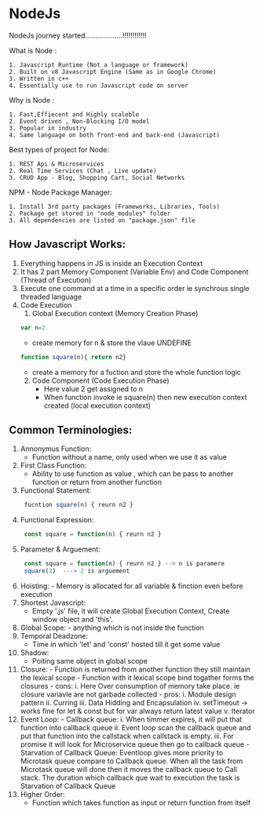 # NodeJs
NodeJs journey started...................!!!!!!!!!!!!


What is Node :

	1. Javascript Runtime (Not a language or framework)
	2. Built on v8 Javascript Engine (Same as in Google Chrome)
	3. Written in c++
	4. Essentially use to run Javascript code on server
	
Why is Node :

	1. Fast,Effiecent and Highly scaleble
	2. Event driven , Non-Blocking I/O model
	3. Popular in industry
	4. Same language on both front-end and back-end (Javascript)
	
Best types of project for Node:

	1. REST Api & Microservices
	2. Real Time Services (Chat , Live update)
	3. CRUD App - Blog, Shopping Cart, Social Networks
	
NPM - Node Package Manager:

	1. Install 3rd party packages (Frameworks, Libraries, Tools)
	2. Package get stored in "node_modules" folder
	3. All dependencies are listed on "package.json" file


	
## How Javascript Works:

1. Everything happens in JS is inside an Execution Context
2. It has 2 part Memory Component (Variable Env) and Code Component (Thread of Execution)
3. Execute one command at a time in a specific order ie synchrous single threaded language
4. Code Execution
   1. Global Execution context (Memory Creation Phase)
	```javascript
	var n=2
	```
	- create memory for n & store the vlaue UNDEFINE
	```javascript
	function square(n){ return n2}
	``` 
	- create a memory for a fuction and store the whole function logic
   2. Code Component (Code Execution Phase)
       - Here value 2 get assigned to n
       - When function invoke ie square(n) then new execution context created (local execution context)

## Common Terminologies:
 
 1. Annonymus Function:  
 	-  Function without a name, only used when we use it as value
 2. First Class Function:
 	- Ability to use function as value , which can be pass to another function or return from another function
 3. Functional Statement: 
 	```javascript
	 fucntion square(n) { reurn n2 }
	```
 4. Functional Expression: 
 	```javascript
	 const square = function(n) { reurn n2 }
	```
 5. Parameter & Arguement: 
 	```javascript
	 const square = function(n) { reurn n2 } --> n is paramere
	 square(2)  ---> 2 is arguement
	```
 6. Hoisting:
    	- Memory is allocated for all variable & finction even before execution
 7. Shortest Javascript:
 	- Empty '.js' file, it will create Global Execution Context, Create window object and 'this'.
 8. Global Scope:
        - anything which is not inside the function
 9. Temporal Deadzone:
 	- Time in which 'let' and 'const' hosted till it get some value
 10. Shadow:
        - Poiting same object in global scope
 11. Closure:
 	- Function is returned from another function they still maintain the lexical scope
 	- Function with it lexical scope bind togather forms the closures
 	- cons:
 	    i. Here Over consumption of memory take place. ie closure variavle are not garbade collected
	- pros:
	    i.   Module design pattern
	    ii.  Curring
	    iii. Data Hidding and Encapsulation
	    iv.  setTimeout -> works fine for let & const but for var always return latest value
	    v.   Iterator
  12. Event Loop:
  	- Callback queue:
  	    i.   When timmer expires, it will put that function into callback queue
	    ii.  Event loop scan the callback queue and put that function into the callstack when callstack is empty.
	    iii. For promise it will look for Microservice queue then go to callback queue
	- Starvation of Callback Queue:
	    Eventloop gives more priority to Microtask queue compare to Callback queue. When all the task from Microtask queue will done then it moves the callback queue to Call 
	    stack. The duration which callback que wait to execution the task is Starvation of Callback Queue
  13. Higher Order:
        - Function which takes function as input or return function from itself 
